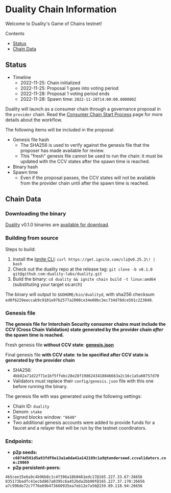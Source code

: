 # Duality Chain Information
Welcome to Duality's Game of Chains testnet!

Contents

* [Status](#status)
* [Chain Data](#chain-data)

## Status

* Timeline
  * 2022-11-25: Chain initialized
  * 2022-11-25: Proposal 1 goes into voting period
  * 2022-11-28: Proposal 1 voting period ends
  * 2022-11-28: Spawn time: `2022-11-28T14:00:00.000000Z`


Duality will launch as a consumer chain through a governance proposal in the `provider` chain. Read the [Consumer Chain Start Process](https://github.com/hyphacoop/ics-testnets/blob/main/docs/Consumer-Chain-Start-Process.md#consumer-chain-start-process) page for more details about the workflow.

The following items will be included in the proposal:
* Genesis file hash
  * The SHA256 is used to verify against the genesis file that the proposer has made available for review.
  * This "fresh" genesis file cannot be used to run the chain: it must be updated with the CCV states after the spawn time is reached.
* Binary hash
* Spawn time
  * Even if the proposal passes, the CCV states will not be available from the provider chain until after the spawn time is reached.

## Chain Data

### Downloading the binary

[Duality](https://github.com/duality-labs/duality) v0.1.0 binaries are [available for download](https://github.com/duality-labs/duality/releases/tag/v0.1.0).

### Building from source

Steps to build:
1. Install the [Ignite CLI](https://docs.ignite.com/guide/install): `curl https://get.ignite.com/cli@v0.25.2\! | bash`
2. Check out the duality repo at the release tag: `git clone -b v0.1.0 git@github.com:duality-labs/duality.git`
3. Build the binary: `cd duality && ignite chain build -t linux:amd64` (substituting your target os:arch)

The binary will output to `$GOHOME/bin/dualityd`, with sha256 checksum `ed0f6229eeccab9c9101e97b2577a2008ce34e00bc3ec734d78dce501c223840`.

### Genesis file

**The genesis file for Interchain Security consumer chains must include the CCV (Cross Chain Validation) state generated by the provider chain _after_ the spawn time is reached.**

Fresh genesis file **without CCV state**: **[genesis.json](genesis.json)**

Final genesis file **with CCV state**: **to be specified after CCV state is generated by the provider chain**
- SHA256: `4bb82a71d22f71e1bf5ffebc28e28f1986243418846663a2c16c1a5a60757d70`
- Validators must replace their `config/genesis.json` file with this one before running the binary.

The genesis file with was generated using the following settings:

* Chain ID: `duality`
* Denom: `stake`
* Signed blocks window: `"8640"`
* Two additional genesis accounts were added to provide funds for a faucet and a relayer that will be run by the testnet coordinators.

### Endpoints:

* **p2p seeds: `c6074d581d5a93fdf8e13a1a6da41a142189c1a9@tenderseed.ccvalidators.com:29069`**
* **p2p persistent-peers:**
```
4b5cee15e6a9c4b96b8c1c4f396a18b0461edc17@165.227.33.67:26656
835173badfc41ecbd867a0395c6a452bda2bb90f@165.227.37.170:26656
a7c996de72c7f76e69b473660935ea7eb12e7a56@159.89.118.94:26656

